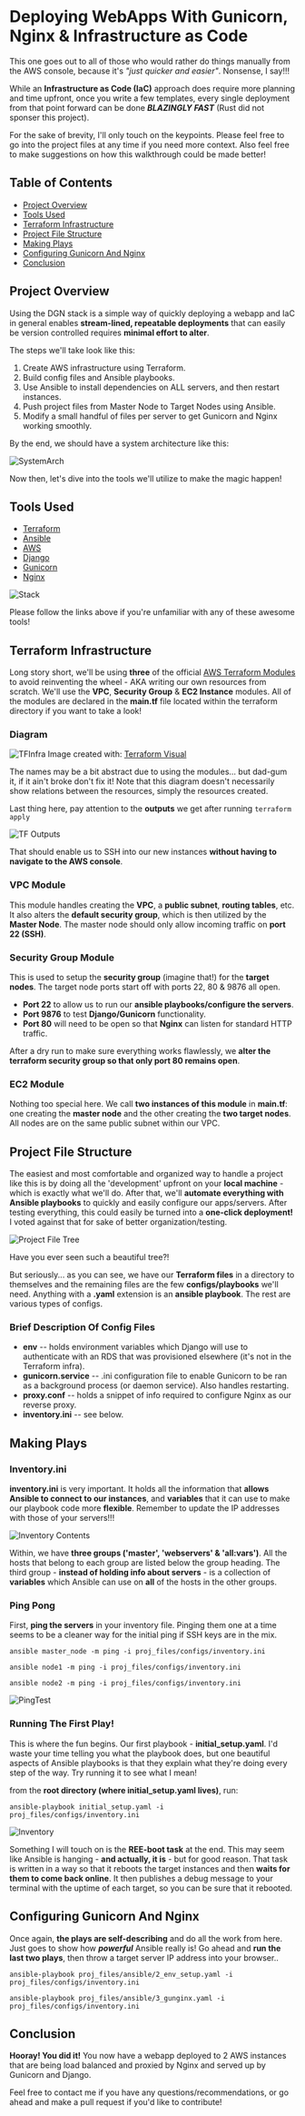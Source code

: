 # Deploying WebApps With Gunicorn, Nginx & Infrastructure as Code 

This one goes out to all of those who would rather do things manually from the AWS console, because it's *"just quicker and easier"*. Nonsense, I say!!! 

While an **Infrastructure as Code (IaC)** approach does require more planning and time upfront, once you write a few templates, every single deployment from that point forward can be done ***BLAZINGLY FAST*** (Rust did not sponser this project).

For the sake of brevity, I'll only touch on the keypoints. Please feel free to go into the project files at any time if you need more context. Also feel free to make suggestions on how this walkthrough could be made better!

## Table of Contents

- [Project Overview](#project-overview)
- [Tools Used](#tools-used)
- [Terraform Infrastructure](#terraform-infrastructure)
- [Project File Structure](#project-file-structure)
- [Making Plays](#making-plays)
- [Configuring Gunicorn And Nginx](#configuring-gunicorn-and-nginx)
- [Conclusion](#conclusion)

## Project Overview

Using the DGN stack is a simple way of quickly deploying a webapp and IaC in general enables **stream-lined, repeatable deployments** that can easily be version controlled requires **minimal effort to alter**.

The steps we'll take look like this:

1. Create AWS infrastructure using Terraform.
2. Build config files and Ansible playbooks.
3. Use Ansible to install dependencies on ALL servers, and then restart instances.
5. Push project files from Master Node to Target Nodes using Ansible.
6. Modify a small handful of files per server to get Gunicorn and Nginx working smoothly.

By the end, we should have a system architecture like this:

![SystemArch](https://github.com/wrchasesims/CodePlatoon/blob/d86a8dd8cd22dafa6504b66b38be1cdfb54f9a58/assessments/assessment2/imgs/system_architecture.png)

Now then, let's dive into the tools we'll utilize to make the magic happen!

## Tools Used

- [Terraform](https://www.terraform.io)
- [Ansible](https://www.ansible.com)
- [AWS](https://aws.amazon.com)
- [Django](https://www.djangoproject.com)
- [Gunicorn](https://gunicorn.org)
- [Nginx](https://www.nginx.com)

![Stack](https://github.com/wrchasesims/CodePlatoon/blob/d86a8dd8cd22dafa6504b66b38be1cdfb54f9a58/assessments/assessment2/imgs/stack.png)

Please follow the links above if you're unfamiliar with any of these awesome tools!

## Terraform Infrastructure

Long story short, we'll be using **three** of the official [AWS Terraform Modules](https://registry.terraform.io/namespaces/terraform-aws-modules) to avoid reinventing the wheel - AKA writing our own resources from scratch.
We'll use the **VPC**, **Security Group** & **EC2 Instance** modules. All of the modules are declared in the **main.tf** file located within the terraform directory if you want to take a look!

### Diagram
![TFInfra](https://github.com/wrchasesims/CodePlatoon/blob/d86a8dd8cd22dafa6504b66b38be1cdfb54f9a58/assessments/assessment2/imgs/terraform-graph.png)
Image created with: [Terraform Visual](https://hieven.github.io/terraform-visual/)

The names may be a bit abstract due to using the modules... but dad-gum it, if it ain't broke don't fix it!
Note that this diagram doesn't necessarily show relations between the resources, simply the resources created.

Last thing here, pay attention to the **outputs** we get after running `terraform apply`

![TF Outputs](https://github.com/wrchasesims/CodePlatoon/blob/d86a8dd8cd22dafa6504b66b38be1cdfb54f9a58/assessments/assessment2/imgs/tf_outputs.png)

That should enable us to SSH into our new instances **without having to navigate to the AWS console**.

### VPC Module

This module handles creating the **VPC**, a **public subnet**, **routing tables**, etc. It also alters the **default security group**, which is then utilized by the **Master Node**.
The master node should only allow incoming traffic on **port 22 (SSH)**.

### Security Group Module

This is used to setup the **security group** (imagine that!) for the **target nodes**.
The target node ports start off with ports 22, 80 & 9876 all open.

- **Port 22** to allow us to run our **ansible playbooks/configure the servers**.
- **Port 9876** to test **Django/Gunicorn** functionality.
- **Port 80** will need to be open so that **Nginx** can listen for standard HTTP traffic.

After a dry run to make sure everything works flawlessly, we **alter the terraform security group so that only port 80 remains open**.

### EC2 Module

Nothing too special here. We call **two instances of this module** in **main.tf**: one creating the **master node** and the other creating the **two target nodes**.
All nodes are on the same public subnet within our VPC.

## Project File Structure

The easiest and most comfortable and organized way to handle a project like this is by doing all the 'development' upfront on your **local machine** - which is exactly what we'll do. After that, we'll **automate everything with Ansible playbooks** to quickly and easily configure our apps/servers. After testing everything, this could easily be turned into a **one-click deployment!** I voted against that for sake of better organization/testing.

![Project File Tree](https://github.com/wrchasesims/CodePlatoon/blob/d86a8dd8cd22dafa6504b66b38be1cdfb54f9a58/assessments/assessment2/imgs/file_tree.png)

Have you ever seen such a beautiful tree?!

But seriously... as you can see, we have our **Terraform files** in a directory to themselves and the remaining files are the few **configs/playbooks** we'll need.
Anything with a **.yaml** extension is an **ansible playbook**. The rest are various types of configs.

### Brief Description Of Config Files

- **env** -- holds environment variables which Django will use to authenticate with an RDS that was provisioned elsewhere (it's not in the Terraform infra).
- **gunicorn.service** -- .ini configuration file to enable Gunicorn to be ran as a background process (or daemon service). Also handles restarting.
- **proxy.conf** -- holds a snippet of info required to configure Nginx as our reverse proxy.
- **inventory.ini** -- see below.

## Making Plays

### Inventory.ini

**inventory.ini** is very important. It holds all the information that **allows Ansible to connect to our instances**, and **variables** that it can use to make our playbook code more **flexible**.
Remember to update the IP addresses with those of your servers!!!

![Inventory Contents](https://github.com/wrchasesims/CodePlatoon/blob/d86a8dd8cd22dafa6504b66b38be1cdfb54f9a58/assessments/assessment2/imgs/inv.png)

Within, we have **three groups ('master', 'webservers' & 'all:vars')**. All the hosts that belong to each group are listed below the group heading. The third group - **instead of holding info about servers** - is a collection of **variables** which Ansible can use on **all** of the hosts in the other groups.

### Ping Pong

First, **ping the servers** in your inventory file. Pinging them one at a time seems to be a cleaner way for the initial ping if SSH keys are in the mix.


`ansible master_node -m ping -i proj_files/configs/inventory.ini`

`ansible node1 -m ping -i proj_files/configs/inventory.ini`

`ansible node2 -m ping -i proj_files/configs/inventory.ini`


![PingTest](https://github.com/wrchasesims/CodePlatoon/blob/d86a8dd8cd22dafa6504b66b38be1cdfb54f9a58/assessments/assessment2/imgs/pingpong.png)

### Running The First Play!

This is where the fun begins. Our first playbook - **initial_setup.yaml**.
I'd waste your time telling you what the playbook does, but one beautiful aspects of Ansible playbooks is that they explain what they're doing every step of the way. Try running it to see what I mean!

from the **root directory (where initial_setup.yaml lives)**, run:

`ansible-playbook initial_setup.yaml -i proj_files/configs/inventory.ini`

![Inventory](https://github.com/wrchasesims/CodePlatoon/blob/aba8f6596512bfff9ea32b7f9675b852729adabd/assessments/assessment2/imgs/1st_playbook.png)

Something I will touch on is the **REE-boot task** at the end. This may seem like Ansible is hanging - **and actually, it is** - but for good reason. That task is written in a way so that it reboots the target instances and then **waits for them to come back online**. It then publishes a debug message to your terminal with the uptime of each target, so you can be sure that it rebooted.

## Configuring Gunicorn And Nginx

Once again, **the plays are self-describing** and do all the work from here. Just goes to show how ***powerful*** Ansible really is!
Go ahead and **run the last two plays**, then throw a target server IP address into your browser..

`ansible-playbook proj_files/ansible/2_env_setup.yaml -i proj_files/configs/inventory.ini`

`ansible-playbook proj_files/ansible/3_gunginx.yaml -i proj_files/configs/inventory.ini`

## Conclusion

**Hooray! You did it!** You now have a webapp deployed to 2 AWS instances that are being load balanced and proxied by Nginx and served up by Gunicorn and Django.

Feel free to contact me if you have any questions/recommendations, or go ahead and make a pull request if you'd like to contribute!

